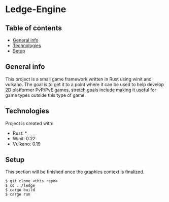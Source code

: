 # Ledge-Engine
## Table of contents
* [General info](#general-info)
* [Technologies](#technologies)
* [Setup](#setup)

## General info
This project is a small game framework written in Rust using winit and vulkano. The goal is to get it to a point where it can be used to help develop 2D platformer PvP/PvE games, stretch goals include making it useful for game types outside this type of game.
	
## Technologies
Project is created with:
* Rust: *
* Winit: 0.22
* Vulkano: 0.19
	
## Setup
This section will be finished once the graphics context is finalized.

```
$ git clone <this repo>
$ cd ../ledge
$ cargo build
$ cargo run
```
